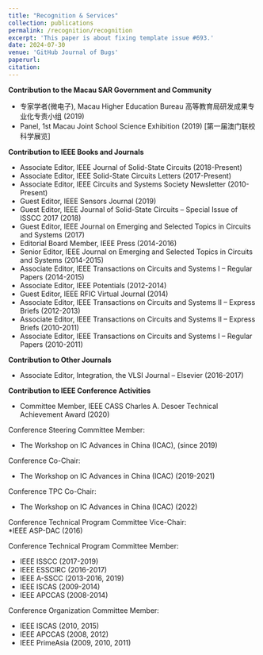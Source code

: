 ```yaml
---
title: "Recognition & Services"
collection: publications
permalink: /recognition/recognition
excerpt: 'This paper is about fixing template issue #693.'
date: 2024-07-30
venue: 'GitHub Journal of Bugs'
paperurl: 
citation: 
---
```



**Contribution to the Macau SAR Government and Community**

* 专家学者(微电子), Macau Higher Education Bureau 高等教育局研发成果专业化专责小组 (2019)
* Panel, 1st Macau Joint School Science Exhibition (2019) [第一届澳门联校科学展览]

**Contribution to IEEE Books and Journals**
* Associate Editor, IEEE Journal of Solid-State Circuits (2018-Present)
* Associate Editor, IEEE Solid-State Circuits Letters (2017-Present)
* Associate Editor, IEEE Circuits and Systems Society Newsletter (2010-Present)
* Guest Editor, IEEE Sensors Journal (2019)
* Guest Editor, IEEE Journal of Solid-State Circuits – Special Issue of ISSCC 2017 (2018)
* Guest Editor, IEEE Journal on Emerging and Selected Topics in Circuits and Systems (2017)
* Editorial Board Member, IEEE Press (2014-2016) 
* Senior Editor, IEEE Journal on Emerging and Selected Topics in Circuits and Systems (2014-2015)
* Associate Editor, IEEE Transactions on Circuits and Systems I – Regular Papers (2014-2015)
* Associate Editor, IEEE Potentials (2012-2014)
* Guest Editor, IEEE RFIC Virtual Journal (2014) 
* Associate Editor, IEEE Transactions on Circuits and Systems II – Express Briefs (2012-2013)
* Associate Editor, IEEE Transactions on Circuits and Systems II – Express Briefs (2010-2011)
* Associate Editor, IEEE Transactions on Circuits and Systems I – Regular Papers (2010-2011)

**Contribution to Other Journals**
* Associate Editor, Integration, the VLSI Journal – Elsevier (2016-2017)

**Contribution to IEEE Conference Activities**
* Committee Member, IEEE CASS Charles A. Desoer Technical Achievement Award (2020)

Conference Steering Committee Member:  
* The Workshop on IC Advances in China (ICAC), (since 2019)

Conference Co-Chair:  
* The Workshop on IC Advances in China (ICAC) (2019-2021)

Conference TPC Co-Chair:  
* The Workshop on IC Advances in China (ICAC) (2022)

Conference Technical Program Committee Vice-Chair:  
*IEEE ASP-DAC (2016)

Conference Technical Program Committee Member:  
* IEEE ISSCC (2017-2019)
* IEEE ESSCIRC (2016-2017)
* IEEE A-SSCC (2013-2016, 2019)
* IEEE ISCAS (2009-2014)
* IEEE APCCAS (2008-2014)                     

Conference Organization Committee Member:  
* IEEE ISCAS (2010, 2015)
* IEEE APCCAS (2008, 2012)
* IEEE PrimeAsia (2009, 2010, 2011)
